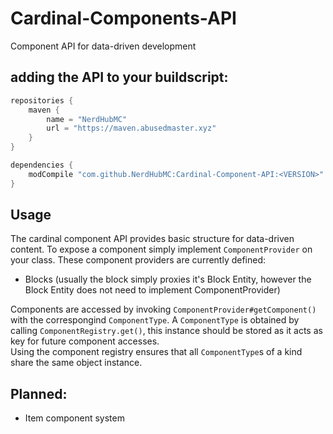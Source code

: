 # Cardinal-Components-API
Component API for data-driven development

## adding the API to your buildscript:
```gradle
repositories {
    maven {
        name = "NerdHubMC"
        url = "https://maven.abusedmaster.xyz"
    }
}

dependencies {
    modCompile "com.github.NerdHubMC:Cardinal-Component-API:<VERSION>"
}
```

## Usage
The cardinal component API provides basic structure for data-driven content.
To expose a component simply implement `ComponentProvider` on your class.
These component providers are currently defined:
- Blocks (usually the block simply proxies it's Block Entity, however the Block Entity does not need to implement ComponentProvider)

Components are accessed by invoking `ComponentProvider#getComponent()` with the correspongind `ComponentType`.
A `ComponentType` is obtained by calling `ComponentRegistry.get()`, this instance should be stored as it acts as key for future component accesses.
<br/>Using the component registry ensures that all `ComponentType`s of a kind share the same object instance.


## Planned:
- Item component system